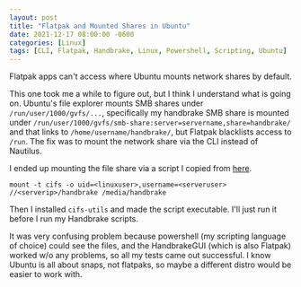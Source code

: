 ```yaml
---
layout: post
title: "Flatpak and Mounted Shares in Ubuntu"
date: 2021-12-17 08:00:00 -0600
categories: [Linux]
tags: [CLI, Flatpak, Handbrake, Linux, Powershell, Scripting, Ubuntu]
---
```


Flatpak apps can't access where Ubuntu mounts network shares by default.

This one took me a while to figure out, but I think I understand what is going on. Ubuntu's file explorer mounts SMB shares under `/run/user/1000/gvfs/...`, specifically my handbrake SMB share is mounted under `/run/user/1000/gvfs/smb-share:server=servername,share=handbrake/` and that links to `/home/username/handbrake/`, but Flatpak blacklists access to `/run`. The fix was to mount the network share via the CLI instead of Nautilus.

I ended up mounting the file share via a script I copied from [here](https://askubuntu.com/a/1050499).

`mount -t cifs -o uid=<linuxuser>,username=<serveruser> //<serverip>/handbrake /media/handbrake`

Then I installed `cifs-utils` and made the script executable. I'll just run it before I run my Handbrake scripts.

It was very confusing problem because powershell (my scripting language of choice) could see the files, and the HandbrakeGUI (which is also Flatpak) worked w/o any problems, so all my tests came out successful. I know Ubuntu is all about snaps, not flatpaks, so maybe a different distro would be easier to work with.
